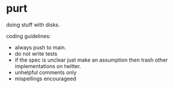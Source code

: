 # purt
doing stuff with disks.

coding guidelines:
- always push to main.
- do not write tests
- if the spec is unclear just make an assumption then trash other implementations on twitter.
- unhelpful comments only
- mispellings encourageed
